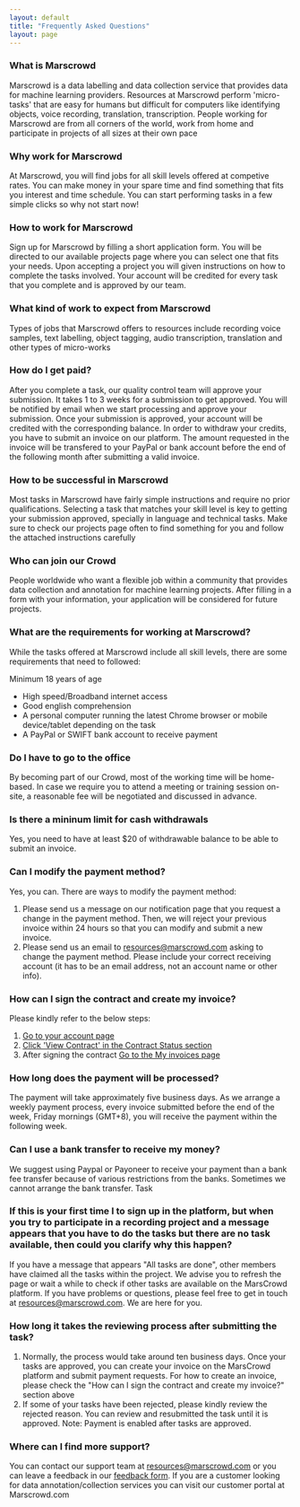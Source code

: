 ```yaml
---
layout: default
title: "Frequently Asked Questions"
layout: page
---
```

### What is Marscrowd
Marscrowd is a data labelling and data collection service that provides data for machine learning providers. Resources at Marscrowd perform 'micro-tasks' that are easy for humans but difficult for computers like identifying objects, voice recording, translation, transcription. People working for Marscrowd are from all corners of the world, work from home and participate in projects of all sizes at their own pace

### Why work for Marscrowd
At Marscrowd, you will find jobs for all skill levels offered at competive rates. You can make money in your spare time and find something that fits you interest and time schedule. You can start performing tasks in a few simple clicks so why not start now!

### How to work for Marscrowd
Sign up for Marscrowd by filling a short application form. You will be directed to our available projects page where you can select one that fits your needs. Upon accepting a project you will given instructions on how to complete the tasks involved. Your account will be credited for every task that you complete and is approved by our team.

### What kind of work to expect from Marscrowd
Types of jobs that Marscrowd offers to resources include recording voice samples, text labelling, object tagging, audio transcription, translation and other types of micro-works

### How do I get paid?
After you complete a task, our quality control team will approve your submission. It takes 1 to 3 weeks for a submission to get approved. You will be notified by email when we start processing and approve your submission. Once your submission is approved, your account will be credited with the corresponding balance. In order to withdraw your credits, you have to submit an invoice on our platform. The amount requested in the invoice will be transfered to your PayPal or bank account before the end of the following month after submitting a valid invoice.

### How to be successful in Marscrowd
Most tasks in Marscrowd have fairly simple instructions and require no prior qualifications. Selecting a task that matches your skill level is key to getting your submission approved, specially in language and technical tasks. Make sure to check our projects page often to find something for you and follow the attached instructions carefully

### Who can join our Crowd
People worldwide who want a flexible job within a community that provides data collection and annotation for machine learning projects. After filling in a form with your information, your application will be considered for future projects.

### What are the requirements for working at Marscrowd?
While the tasks offered at Marscrowd include all skill levels, there are some requirements that need to followed:

Minimum 18 years of age
- High speed/Broadband internet access
- Good english comprehension
- A personal computer running the latest Chrome browser or mobile device/tablet depending on the task
- A PayPal or SWIFT bank account to receive payment

### Do I have to go to the office
By becoming part of our Crowd, most of the working time will be home-based. In case we require you to attend a meeting or training session on-site, a reasonable fee will be negotiated and discussed in advance.

### Is there a mininum limit for cash withdrawals
Yes, you need to have at least $20 of withdrawable balance to be able to submit an invoice.

###  Can I modify the payment method?
Yes, you can. There are ways to modify the payment method:
1) Please send us a message on our notification page that you request a change in the payment method. Then, we will reject your previous invoice within 24 hours so that you can modify and submit a new invoice.
2) Please send us an email to resources@marscrowd.com asking to change the payment method. Please include your correct receiving account (it has to be an email address, not an account name or other info).

### How can I sign the contract and create my invoice?
Please kindly refer to the below steps:

1. <a href="/assets/images/contract-step-1.png" rel="some text">Go to your account page</a>
2. <a href="/assets/images/contract-step-2.png" rel="some text">Click 'View Contract' in the Contract Status section</a>
3. After signing the contract <a href="/assets/images/contract-step-3.png" rel="some text">Go to the My invoices page</a>

### How long does the payment will be processed?
The payment will take approximately five business days. As we arrange a weekly payment process, every invoice submitted before the end of the week, Friday mornings (GMT+8), you will receive the payment within the following week.

### Can I use a bank transfer to receive my money?
We suggest using Paypal or Payoneer to receive your payment than a bank fee transfer because of various restrictions from the banks. Sometimes we cannot arrange the bank transfer.
Task

### If this is your first time I to sign up in the platform, but when you try to participate in a recording project and a message appears that you have to do the tasks but there are no task available, then could you clarify why this happen?
If you have a message that appears "All tasks are done", other members have claimed all the tasks within the project. We advise you to refresh the page or wait a while to check if other tasks are available on the MarsCrowd platform. If you have problems or questions, please feel free to get in touch at resources@marscrowd.com. We are here for you.

### How long it takes the reviewing process after submitting the task?
1) Normally, the process would take around ten business days. Once your tasks are approved, you can create your invoice on the MarsCrowd platform and submit payment requests.
   For how to create an invoice, please check the "How can I sign the contract and create my invoice?" section above
2) If some of your tasks have been rejected, please kindly review the rejected reason. You can review and resubmitted the task until it is approved.
   Note: Payment is enabled after tasks are approved.

### Where can I find more support?
You can contact our support team at resources@marscrowd.com or you can leave a feedback in our [feedback form](http://resources.marscrowd.com/feedback). If you are a customer looking for data annotation/collection services you can visit our customer portal at Marscrowd.com